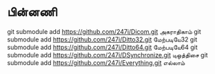# பின்னணி
git submodule add https://github.com/247i/Dicom.git அகராதிகாம்
git submodule add https://github.com/247i/Ditto32.git மேற்படியே32
git submodule add https://github.com/247i/Ditto64.git மேற்படியே64
git submodule add https://github.com/247i/DSynchronize.git டிஒத்திசை
git submodule add https://github.com/247i/Everything.git எல்லாம்
